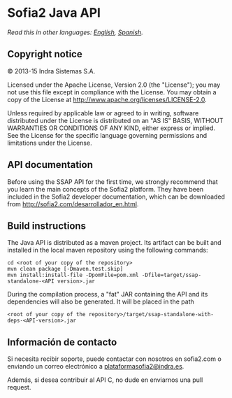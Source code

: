 # Sofia2 Java API

*Read this in other languages: [English](README.md), [Spanish](README.es.md).*

## Copyright notice

© 2013-15 Indra Sistemas S.A.

Licensed under the Apache License, Version 2.0 (the "License"); you may not use this file except in compliance with the License. You may obtain a copy of the License at http://www.apache.org/licenses/LICENSE-2.0.

Unless required by applicable law or agreed to in writing, software distributed under the License is distributed on an "AS IS" BASIS, WITHOUT WARRANTIES OR CONDITIONS OF ANY KIND, either express or implied. See the License for the specific language governing permissions and limitations under the License.

## API documentation

Before using the SSAP API for the first time, we strongly recommend that you learn the main concepts of the Sofia2 platform. They have been included in the Sofia2 developer documentation, which can be downloaded from http://sofia2.com/desarrollador_en.html.

## Build instructions

The Java API is distributed as a maven project. Its artifact can be built and installed in the local maven repository using the following commands:

```
cd <root of your copy of the repository>
mvn clean package [-Dmaven.test.skip]
mvn install:install-file -DpomFile=pom.xml -Dfile=target/ssap-standalone-<API version>.jar
```

During the compilation process, a "fat" JAR containing the API and its dependencies will also be generated. It will be placed in the path

```
<root of your copy of the repository>/target/ssap-standalone-with-deps-<API-version>.jar
```

## Información de contacto

Si necesita recibir soporte, puede contactar con nosotros en sofia2.com o enviando un correo electrónico a [plataformasofia2@indra.es](mailto:plataformasofia2@indra.es).

Además, si desea contribuir al API C, no dude en enviarnos una pull request.